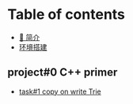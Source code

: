 # Table of contents

* [📣 简介](README.md)
* [环境搭建](huan-jing-da-jian.md)

## project#0 C++ primer

* [task#1 copy on write Trie](project-0-c++-primer/task-1-copy-on-write-trie.md)
